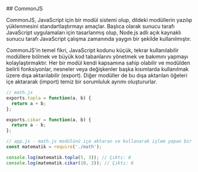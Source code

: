 ## CommonJS

CommonJS, JavaScript için bir modül sistemi olup, dildeki modüllerin yazılıp yüklenmesini standartlaştırmayı amaçlar. Başlıca olarak sunucu tarafı JavaScript uygulamaları için tasarlanmış olup, Node.js adlı açık kaynaklı sunucu tarafı JavaScript çalışma zamanında yaygın bir şekilde kullanılmıştır.

CommonJS'in temel fikri, JavaScript kodunu küçük, tekrar kullanılabilir modüllere bölmek ve büyük kod tabanlarını yönetmek ve bakımını yapmayı kolaylaştırmaktır. Her bir modül kendi kapsamına sahip olabilir ve modülden belirli fonksiyonlar, nesneler veya değişkenler başka kısımlarda kullanılmak üzere dışa aktarılabilir (export). Diğer modüller de bu dışa aktarılan öğeleri içe aktararak (import) temiz bir sorumluluk ayrımı oluştururlar.

```js
// math.js
exports.topla = function(a, b) {
  return a + b;
};

exports.cikar = function(a, b) {
  return a - b;
};
```

```js
// app.js - math.js modülünü içe aktaran ve kullanarak işlem yapan bir CommonJS modülü
const matematik = require('./math');

console.log(matematik.topla(5, 3)); // Çıktı: 8
console.log(matematik.cikar(10, 2)); // Çıktı: 8
```
